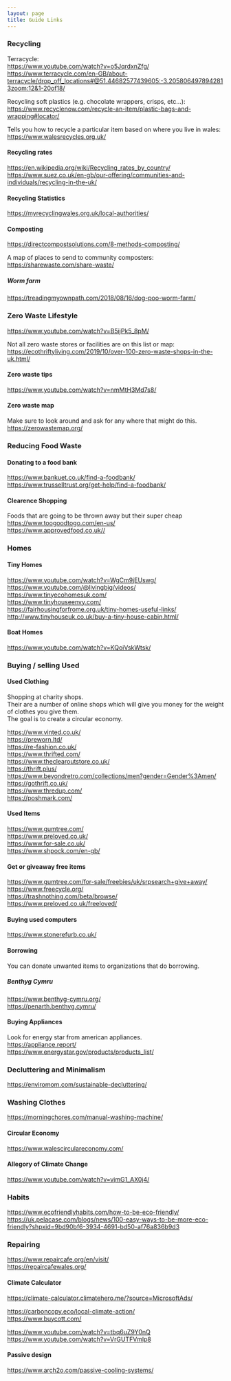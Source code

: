 ```yaml
---
layout: page
title: Guide Links
---
```


### Recycling
Terracycle:<br>
<https://www.youtube.com/watch?v=o5JqrdxnZfg/><br>
<https://www.terracycle.com/en-GB/about-terracycle/drop_off_locations#@51.44682577439605:-3.2058064978942813zoom:12&1-20of18/><br>

Recycling soft plastics (e.g. chocolate wrappers, crisps, etc...):
<https://www.recyclenow.com/recycle-an-item/plastic-bags-and-wrapping#locator/><br>

Tells you how to recycle a particular item based on where you live in wales:<br>
<https://www.walesrecycles.org.uk/><br>

#### Recycling rates
<https://en.wikipedia.org/wiki/Recycling_rates_by_country/><br>
<https://www.suez.co.uk/en-gb/our-offering/communities-and-individuals/recycling-in-the-uk/><br>

#### Recycling Statistics
<https://myrecyclingwales.org.uk/local-authorities/><br>

#### Composting
<https://directcompostsolutions.com/8-methods-composting/><br>

A map of places to send to community composters:
<https://sharewaste.com/share-waste/><br>

##### Worm farm
<https://treadingmyownpath.com/2018/08/16/dog-poo-worm-farm/><br>

### Zero Waste Lifestyle
<https://www.youtube.com/watch?v=B5ijPk5_8pM/><br>

Not all zero waste stores or facilities are on this list or map:
<https://ecothriftyliving.com/2019/10/over-100-zero-waste-shops-in-the-uk.html/><br>

#### Zero waste tips
<https://www.youtube.com/watch?v=nmMtH3Md7s8/><br>

#### Zero waste map
Make sure to look around and ask for any where that might do this.
<https://zerowastemap.org/><br>

### Reducing Food Waste
#### Donating to a food bank
<https://www.bankuet.co.uk/find-a-foodbank/><br>
<https://www.trusselltrust.org/get-help/find-a-foodbank/><br>

#### Clearence Shopping
Foods that are going to be thrown away but their super cheap
<https://www.toogoodtogo.com/en-us/><br>
<https://www.approvedfood.co.uk//><br>

### Homes
#### Tiny Homes
<https://www.youtube.com/watch?v=WgCm9jEUswg/><br>
<https://www.youtube.com/@livingbig/videos/><br>
<https://www.tinyecohomesuk.com/><br>
<https://www.tinyhouseenvy.com/><br>
<https://fairhousingforfrome.org.uk/tiny-homes-useful-links/><br>
<http://www.tinyhouseuk.co.uk/buy-a-tiny-house-cabin.html/><br>

#### Boat Homes
<https://www.youtube.com/watch?v=KQoiVskWtsk/><br>

### Buying / selling Used
#### Used Clothing
Shopping at charity shops.<br>
Their are a number of online shops which will give you money for the weight of clothes you give them.<br>
The goal is to create a circular economy.

<https://www.vinted.co.uk/><br>
<https://preworn.ltd/><br>
<https://re-fashion.co.uk/><br>
<https://www.thrifted.com/><br>
<https://www.theclearoutstore.co.uk/><br>
<https://thrift.plus/><br>
<https://www.beyondretro.com/collections/men?gender=Gender%3Amen/><br>
<https://gothrift.co.uk/><br>
<https://www.thredup.com/><br>
<https://poshmark.com/><br>

#### Used Items
<https://www.gumtree.com/><br>
<https://www.preloved.co.uk/><br>
<https://www.for-sale.co.uk/><br>
<https://www.shpock.com/en-gb/><br>

#### Get or giveaway free items
<https://www.gumtree.com/for-sale/freebies/uk/srpsearch+give+away/><br>
<https://www.freecycle.org/><br>
<https://trashnothing.com/beta/browse/><br>
<https://www.preloved.co.uk/freeloved/><br>

#### Buying used computers
<https://www.stonerefurb.co.uk/><br>

#### Borrowing
You can donate unwanted items to organizations that do borrowing.

##### Benthyg Cymru
<https://www.benthyg-cymru.org/><br>
<https://penarth.benthyg.cymru/><br>

#### Buying Appliances
Look for energy star from american appliances.<br>
<https://appliance.report/><br>
<https://www.energystar.gov/products/products_list/><br>

### Decluttering and Minimalism
<https://enviromom.com/sustainable-decluttering/><br>

### Washing Clothes
<https://morningchores.com/manual-washing-machine/><br>

#### Circular Economy
<https://www.walescirculareconomy.com/><br>





#### Allegory of Climate Change
<https://www.youtube.com/watch?v=vjmG1_AX0j4/><br>



### Habits
<https://www.ecofriendlyhabits.com/how-to-be-eco-friendly/><br>
<https://uk.pelacase.com/blogs/news/100-easy-ways-to-be-more-eco-friendly?shpxid=9bd90bf6-3934-4691-bd50-af76a836b9d3><br>

### Repairing
<https://www.repaircafe.org/en/visit/><br>
<https://repaircafewales.org/><br>

#### Climate Calculator
<https://climate-calculator.climatehero.me/?source=MicrosoftAds/><br>


<https://carboncopy.eco/local-climate-action/><br>
<https://www.buycott.com/><br>

https://www.youtube.com/watch?v=tbq6uZ9Y0nQ
https://www.youtube.com/watch?v=VrGUTFVmlp8


#### Passive design
<https://www.arch2o.com/passive-cooling-systems/><br>